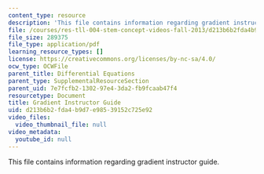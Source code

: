 ```yaml
---
content_type: resource
description: 'This file contains information regarding gradient instructor guide. '
file: /courses/res-tll-004-stem-concept-videos-fall-2013/d213b6b2fda4b9d7e98539152c725e92_MITRES_TLL-004F13_GrdGuide.pdf
file_size: 289375
file_type: application/pdf
learning_resource_types: []
license: https://creativecommons.org/licenses/by-nc-sa/4.0/
ocw_type: OCWFile
parent_title: Differential Equations
parent_type: SupplementalResourceSection
parent_uid: 7e7fcfb2-1302-97e4-3da2-fb9fcaab47f4
resourcetype: Document
title: Gradient Instructor Guide
uid: d213b6b2-fda4-b9d7-e985-39152c725e92
video_files:
  video_thumbnail_file: null
video_metadata:
  youtube_id: null
---
```

This file contains information regarding gradient instructor guide. 